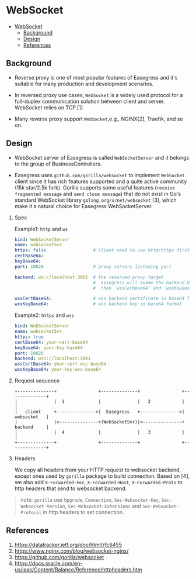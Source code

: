 # WebSocket

- [WebSocket](#websocket)
  - [Background](#background)
  - [Design](#design)
  - [References](#references)

## Background

- Reverse proxy is one of most popular features of Easegress and it's suitable for many production and development scenarios.

- In reversed proxy use cases, `WebSocket` is a widely used protocol for a full-duplex communication solution between client and server. WebSocket relies on TCP.[1]

- Many reverse proxy support `WebSocket`,e.g., NGINX[2], Traefik, and so on.

## Design

- WebSocket server of Easegress is called `WebSocketServer` and it belongs to the group of BusinessControllers.

- Easegress uses  `github.com/gorilla/websocket` to implement `WebSocket` client since it has rich features supported and a quite active community (15k star/2.5k fork). Gorilla supports some useful features (`receive fragmented message` and `send close message`) that do not exist in Go's standard WebSocket library `golang.org/x/net/websocket` [3], which make it a natural choice for Easegress WebSocketServer.

1. Spec

    Example1: `http` and `ws`

    ```yaml
    kind: WebSocketServer
    name: websocketSvr
    https: false                  # client need to use http/https firstly for connection upgrade      
    certBase64:
    keyBase64:
    port: 10020                   # proxy servers listening port

    backend: ws://localhost:3001  # the reserved proxy target
                                  #  Easegress will exame the backend URL's scheme, If it starts with `wss`,
                                  #  then `wssCerBase64` and `wssKeyBase64` must not be empty

    wssCertBase64:                # wss backend certificate in base64 format
    wssKeyBase64:                 # wss backend key in base64 format
    ```

    Example2: `https` and `wss`

    ```yaml
    kind: WebSocketServer
    name: websocketSvr
    https: true     
    certBase64: your-cert-base64
    keyBase64: your-key-base64
    port: 10020
    backend: wss://localhost:3001
    wssCertBase64: your-cert-wss-base64
    wssKeyBase64: your-key-wss-base64
    ```

2. Request sequence

    ```none
    +--------------+                +--------------+                +--------------+  
    |              |  1             |              |   2            |              | 
    |   client     +--------------->|  Easegress   +--------------->|  websocket   |
    |              |<---------------+(WebSocketSvr)|<---------------+  backend     | 
    |              |  4             |              |   3            |              |
    +--------------+                +--------------+                +--------------+
    ```

3. Headers

    We copy all headers from your HTTP request to websocket backend, except ones used by `gorilla` package to build connection. Based on [4], we also add `X-Forwarded-For`, `X-Forwarded-Host`, `X-Forwarded-Proto` to http headers that send to websocket backend.

> note: `gorilla` use `Upgrade`, `Connection`, `Sec-Websocket-Key`, `Sec-Websocket-Version`, `Sec-Websocket-Extensions` and `Sec-Websocket-Protocol` in http headers to set connection.

## References

1. <https://datatracker.ietf.org/doc/html/rfc6455>
2. <https://www.nginx.com/blog/websocket-nginx/>
3. <https://github.com/gorilla/websocket>
4. <https://docs.oracle.com/en-us/iaas/Content/Balance/Reference/httpheaders.htm>
